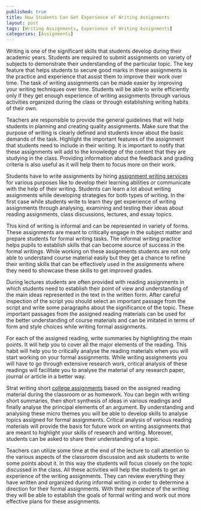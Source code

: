 ```yaml
---
published: true
title: How Students Can Get Experience of Writing Assignments
layout: post
tags: [Writing Assignments, Experience of Writing Assignments]
categories: [Assignments]
---
```

Writing is one of the significant skills that students develop during their academic years. Students are required to submit assignments on variety of subjects to demonstrate their understanding of the particular topic. The key feature that helps students to secure good marks in these assignments is the practice and experience that assist them to improve their work over time. The task of writing assignments can be made easier by improving your writing techniques over time. Students will be able to write efficiently only if they get enough experience of writing assignments through various activities organized during the class or through establishing writing habits of their own. 

Teachers are responsible to provide the general guidelines that will help students in planning and creating quality assignments. Make sure that the purpose of writing is clearly defined and students know about the basic demands of the task. Highlight the important features of the assignment that students need to include in their writing. It is important to notify that these assignments will add to the knowledge of the content that they are studying in the class. Providing information about the feedback and grading criteria is also useful as it will help them to focus more on their work. 

Students have to write assignments by hiring [assignment writing services](https://www.theacademicpapers.co.uk/assignment-writing-services-uk.php) for various purposes like to develop their learning abilities or communicate with the help of their writing. Students can learn a lot about writing assignments while developing strategies for both types of writing. In the first case while students write to learn they get experience of writing assignments through analysing, examining and testing their ideas about reading assignments, class discussions, lectures, and essay topics.

This kind of writing is informal and can be represented in variety of forms. These assignments are meant to critically engage in the subject matter and prepare students for formal writing tasks. The informal writing practice helps pupils to establish skills that can become source of success in the formal writings. While working on these assignments students are not only able to understand course material easily but they get a chance to refine their writing skills that can be effectively used in the assignments where they need to showcase these skills to get improved grades.   

During lectures students are often provided with reading assignments in which students need to establish their point of view and understanding of the main ideas represented in the text in the written form. After careful inspection of the script you should select an important passage from the script and write some paragraphs about the significance of the topic. These important passages from the assigned reading materials can be used for the better understanding of course materials and can be imitated in terms of form and style choices while writing formal assignments. 

For each of the assigned reading, write summaries by highlighting the main points. It will help you to cover all the major elements of the reading. This habit will help you to critically analyse the reading materials when you will start working on your formal assignments. While writing assignments you will have to go through extensive research work, critical analysis of these readings will facilitate you to analyse the material of any research paper, journal or article in a better way.  

Strat writing short [college assignments](http://albertbarkley.github.io/assignments/2017/07/01/how-to-start-an-assignment-for-your-college.html) based on the assigned reading material during the classroom or as homework. You can begin with writing short summaries, then short synthesis of ideas in various readings and finally analyse the principal elements of an argument. By understanding and analysing these micro themes you will be able to develop skills to analyse topics assigned for formal assignments. Critical analysis of various reading materials will provide the basis for future work on writing assignments that are meant to highlight your skills of research and writing. Moreover, students can be asked to share their understanding of a topic.

Teachers can utilize some time at the end of the lecture to call attention to the various aspects of the classroom discussion and ask students to write some points about it. In this way the students will focus closely on the topic discussed in the class. All these activities will help the students to get an experience of the writing assignments. They can review everything they have written and organized during informal writing in order to determine a direction for their formal assignments. With their experience of the writing they will be able to establish the goals of formal writing and work out more effective plans for these assignments.
